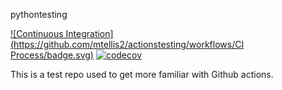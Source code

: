 pythontesting

[![Continuous Integration](https://github.com/mtellis2/actionstesting/workflows/CI Process/badge.svg)](https://github.com/mtellis2/actionstesting/actions) [![codecov](https://codecov.io/gh/mtellis2/actionstesting/branch/main/graph/badge.svg)](https://codecov.io/gh/mtellis2/actionstesting)

This is a test repo used to get more familiar with Github actions.
